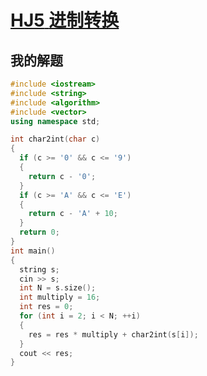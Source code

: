 # [**HJ5** **进制转换**](https://www.nowcoder.com/practice/8f3df50d2b9043208c5eed283d1d4da6?tpId=37&tqId=21228&rp=1&ru=/ta/huawei&qru=/ta/huawei&difficulty=&judgeStatus=&tags=/question-ranking)



## 我的解题

```c++
#include <iostream>
#include <string>
#include <algorithm>
#include <vector>
using namespace std;

int char2int(char c)
{
  if (c >= '0' && c <= '9')
  {
    return c - '0';
  }
  if (c >= 'A' && c <= 'E')
  {
    return c - 'A' + 10;
  }
  return 0;
}
int main()
{
  string s;
  cin >> s;
  int N = s.size();
  int multiply = 16;
  int res = 0;
  for (int i = 2; i < N; ++i)
  {
    res = res * multiply + char2int(s[i]);
  }
  cout << res;
}
```

